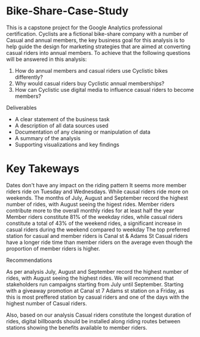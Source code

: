 # Bike-Share-Case-Study
This is a capstone project for the Google Analytics professional certification. Cyclists are a fictional bike-share company with a number of Casual and annual members, the key business goal for this analysis is to help guide the design for marketing strategies that are aimed at converting casual riders into annual members. To achieve that the following questions will be answered in this analysis: 

1. How do annual members and casual riders use Cyclistic bikes differently?
2. Why would casual riders buy Cyclistic annual memberships?
3. How can Cyclistic use digital media to influence casual riders to become members?

Deliverables

* A clear statement of the business task
* A description of all data sources used
* Documentation of any cleaning or manipulation of data
* A summary of the analysis
* Supporting visualizations and key findings

# Key Takeways

 Dates don't have any impact on the riding pattern
It seems more member riders ride on Tuesday and Wednesdays. While causal riders ride more on weekends.
The months of July, August and September record the highest number of rides, with August seeing the higest rides.
Member riders contribute more to the overall monthly rides for at least half the year
Member riders constitute 81% of the weekday rides, while casual riders constitute a total of 43% of the weekend rides, a significant increase in casual riders during the weekend compared to weekday
The top preferred station for casual and member riders is Canal st & Adams St
Casual riders have a longer ride time than member riders on the average even though the proportion of member riders is higher. 
 
 Recommendations

As per analysis July, August and September record the highest number of rides, with August seeing the highest rides. We will recommend that stakeholders run campaigns starting from July until September. Starting with a giveaway promotion at Canal st 7 Adams st station on a Friday, as this is most preffered station by casual riders and one of the days with the highest number of Casual riders.

Also, based on our analysis Casual riders constitute the longest duration of rides, digital billboards should be installed along riding routes between stations showing the benefits available to member riders.
